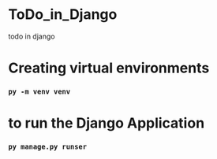 # ToDo_in_Django
todo in django

# Creating virtual environments
### `py -m venv venv`

# to run the Django Application
### `py manage.py runser`
